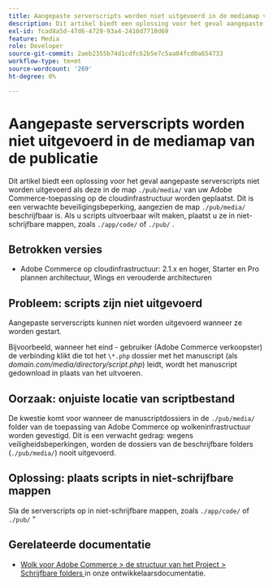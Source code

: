 ```yaml
---
title: Aangepaste serverscripts worden niet uitgevoerd in de mediamap van de publicatie
description: Dit artikel biedt een oplossing voor het geval aangepaste serverscripts niet worden uitgevoerd als ze in de &grave; worden geplaatst./pub/media/&grave; directory van uw Adobe Commerce-toepassing op cloudinfrastructuur. Dit is een verwachte veiligheidsbeperking, sinds &grave;.De map /pub/media/&grave; kan worden geschreven. Als u scripts uitvoerbaar wilt maken, plaatst u ze in niet-schrijfbare mappen, zoals './app/code/&grave; of &grave;./pub/".
exl-id: fcad8a5d-47d6-4729-93a4-2410d7710d69
feature: Media
role: Developer
source-git-commit: 2aeb2355b74d1cdfc62b5e7c5aa04fcd0a654733
workflow-type: tm+mt
source-wordcount: '269'
ht-degree: 0%

---
```


# Aangepaste serverscripts worden niet uitgevoerd in de mediamap van de publicatie

Dit artikel biedt een oplossing voor het geval aangepaste serverscripts niet worden uitgevoerd als deze in de map `./pub/media/` van uw Adobe Commerce-toepassing op de cloudinfrastructuur worden geplaatst. Dit is een verwachte beveiligingsbeperking, aangezien de map `./pub/media/` beschrijfbaar is. Als u scripts uitvoerbaar wilt maken, plaatst u ze in niet-schrijfbare mappen, zoals `./app/code/` of `./pub/` .

## Betrokken versies

* Adobe Commerce op cloudinfrastructuur: 2.1.x en hoger, Starter en Pro plannen architectuur, Wings en verouderde architecturen

## Probleem: scripts zijn niet uitgevoerd

Aangepaste serverscripts kunnen niet worden uitgevoerd wanneer ze worden gestart.

Bijvoorbeeld, wanneer het eind - gebruiker (Adobe Commerce verkoopster) de verbinding klikt die tot het `\*.php` dossier met het manuscript (als *domain.com/media/directory/script.php*) leidt, wordt het manuscript gedownload in plaats van het uitvoeren.

## Oorzaak: onjuiste locatie van scriptbestand

De kwestie komt voor wanneer de manuscriptdossiers in de `./pub/media/` folder van de toepassing van Adobe Commerce op wolkeninfrastructuur worden gevestigd. Dit is een verwacht gedrag: wegens veiligheidsbeperkingen, worden de dossiers van de beschrijfbare folders (`./pub/media/`) nooit uitgevoerd.

## Oplossing: plaats scripts in niet-schrijfbare mappen

Sla de serverscripts op in niet-schrijfbare mappen, zoals `./app/code/` of `./pub/` &quot;

## Gerelateerde documentatie

* [ Wolk voor Adobe Commerce > de structuur van het Project > Schrijfbare folders ](https://experienceleague.adobe.com/nl/docs/commerce-cloud-service/user-guide/project/file-structure#writable-directories) in onze ontwikkelaarsdocumentatie.
